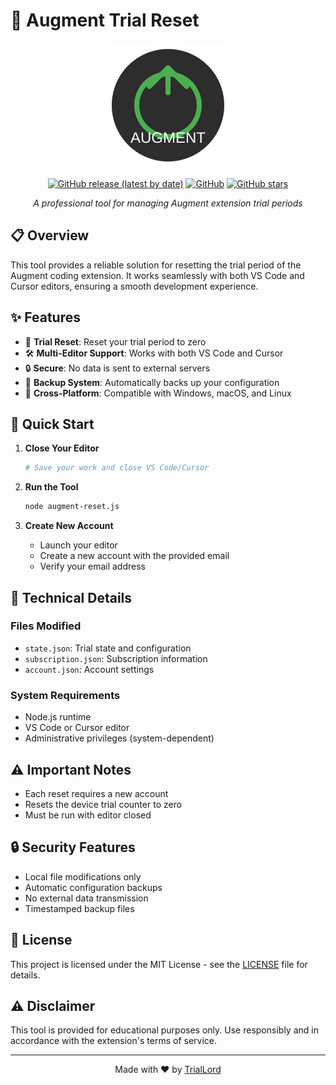# 🔄 Augment Trial Reset

<div align="center">

<img src="assets/logo.svg" alt="Augment Trial Reset Logo" width="200"/>

[![GitHub release (latest by date)](https://img.shields.io/github/v/release/TrialLord/augment-trial-reset)](https://github.com/TrialLord/augment-trial-reset/releases)
[![GitHub](https://img.shields.io/github/license/TrialLord/augment-trial-reset)](https://github.com/TrialLord/augment-trial-reset/blob/master/LICENSE)
[![GitHub stars](https://img.shields.io/github/stars/TrialLord/augment-trial-reset?style=social)](https://github.com/TrialLord/augment-trial-reset/stargazers)

*A professional tool for managing Augment extension trial periods*

</div>

## 📋 Overview

This tool provides a reliable solution for resetting the trial period of the Augment coding extension. It works seamlessly with both VS Code and Cursor editors, ensuring a smooth development experience.

## ✨ Features

- 🔄 **Trial Reset**: Reset your trial period to zero
- 🛠️ **Multi-Editor Support**: Works with both VS Code and Cursor
- 🔒 **Secure**: No data is sent to external servers
- 💾 **Backup System**: Automatically backs up your configuration
- 🎯 **Cross-Platform**: Compatible with Windows, macOS, and Linux

## 🚀 Quick Start

1. **Close Your Editor**
   ```bash
   # Save your work and close VS Code/Cursor
   ```

2. **Run the Tool**
   ```bash
   node augment-reset.js
   ```

3. **Create New Account**
   - Launch your editor
   - Create a new account with the provided email
   - Verify your email address

## 🔧 Technical Details

### Files Modified
- `state.json`: Trial state and configuration
- `subscription.json`: Subscription information
- `account.json`: Account settings

### System Requirements
- Node.js runtime
- VS Code or Cursor editor
- Administrative privileges (system-dependent)

## ⚠️ Important Notes

- Each reset requires a new account
- Resets the device trial counter to zero
- Must be run with editor closed

## 🔒 Security Features

- Local file modifications only
- Automatic configuration backups
- No external data transmission
- Timestamped backup files

## 📝 License

This project is licensed under the MIT License - see the [LICENSE](LICENSE) file for details.

## ⚠️ Disclaimer

This tool is provided for educational purposes only. Use responsibly and in accordance with the extension's terms of service.

---

<div align="center">

Made with ❤️ by [TrialLord](https://github.com/TrialLord)

</div>

